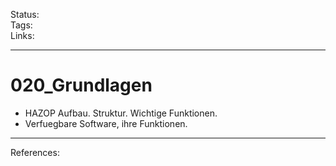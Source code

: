 Status: \
Tags: \
Links:

---

# 020_Grundlagen

- HAZOP Aufbau. Struktur. Wichtige Funktionen.
- Verfuegbare Software, ihre Funktionen.

---

References: 